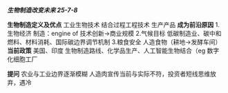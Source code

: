 ***生物制造改变未来 25-7-8***

**生物制造定义及优点**
工业生物技术 结合过程工程技术 生产产品
**成为前沿原因**
1.生物经济
制造：engine of 技术创新->商业规模
2.气候目标
低碳制造业、碳中和
燃料、材料消耗、国际碳边界调节机制
3.粮食安全
人造食物（耕地->发酵车间）
**当前政策**
美国、印度
生物制造路线、化学品生产、人工智能生物结合（eg 数字化细胞工厂


**提问**
农业与工业边界逐渐模糊
人造肉宣传当前与实际不符，投资者短线思维放弃，遇冷